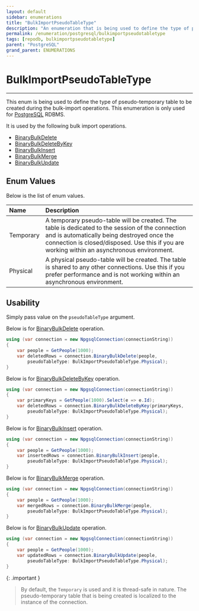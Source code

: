 ```yaml
---
layout: default
sidebar: enumerations
title: "BulkImportPseudoTableType"
description: "An enumeration that is being used to define the type of pseudo-temporary table to be created during the bulk-import operations."
permalink: /enumeration/postgresql/bulkimportpseudotabletype
tags: [repodb, bulkimportpseudotabletype]
parent: "PostgreSQL"
grand_parent: ENUMERATIONS
---
```


# BulkImportPseudoTableType

---

This enum is being used to define the type of pseudo-temporary table to be created during the bulk-import operations. This enumeration is only used for [PostgreSQL](https://www.nuget.org/packages/RepoDb.PostgreSql.BulkOperations) RDBMS.

It is used by the following bulk import operations.

- [BinaryBulkDelete](/operation/binarybulkdelete)
- [BinaryBulkDeleteByKey](/operation/binarybulkdeletebykey)
- [BinaryBulkInsert](/operation/binarybulkinsert)
- [BinaryBulkMerge](/operation/binarybulkmerge)
- [BinaryBulkUpdate](/operation/binarybulkupdate)

## Enum Values

Below is the list of enum values.

| Name | Description |
|:-----|:------------|
| Temporary | A temporary pseudo-table will be created. The table is dedicated to the session of the connection and is automatically being destroyed once the connection is closed/disposed. Use this if you are working within an asynchronous environment.
| Physical | A physical pseudo-table will be created. The table is shared to any other connections. Use this if you prefer performance and is not working within an asynchronous environment. |

## Usability

Simply pass value on the `pseudoTableType` argument.

Below is for [BinaryBulkDelete](/operation/binarybulkdelete) operation.

```csharp
using (var connection = new NpgsqlConnection(connectionString))
{
    var people = GetPeople(1000);
    var deletedRows = connection.BinaryBulkDelete(people,
        pseudoTableType: BulkImportPseudoTableType.Physical);
}
```

Below is for [BinaryBulkDeleteByKey](/operation/binarybulkdeletebykey) operation.

```csharp
using (var connection = new NpgsqlConnection(connectionString))
{
    var primaryKeys = GetPeople(1000).Select(e => e.Id);
    var deletedRows = connection.BinaryBulkDeleteByKey(primaryKeys,
        pseudoTableType: BulkImportPseudoTableType.Physical);
}
```

Below is for [BinaryBulkInsert](/operation/binarybulkinsert) operation.

```csharp
using (var connection = new NpgsqlConnection(connectionString))
{
    var people = GetPeople(1000);
    var insertedRows = connection.BinaryBulkInsert(people,
        pseudoTableType: BulkImportPseudoTableType.Physical);
}
```

Below is for [BinaryBulkMerge](/operation/binarybulkmerge) operation.

```csharp
using (var connection = new NpgsqlConnection(connectionString))
{
    var people = GetPeople(1000);
    var mergedRows = connection.BinaryBulkMerge(people,
        pseudoTableType: BulkImportPseudoTableType.Physical);
}
```

Below is for [BinaryBulkUpdate](/operation/binarybulkupdate) operation.

```csharp
using (var connection = new NpgsqlConnection(connectionString))
{
    var people = GetPeople(1000);
    var updatedRows = connection.BinaryBulkUpdate(people,
        pseudoTableType: BulkImportPseudoTableType.Physical);
}
```

{: .important }
> By default, the `Temporary` is used and it is thread-safe in nature. The pseudo-temporary table that is being created is localized to the instance of the connection.